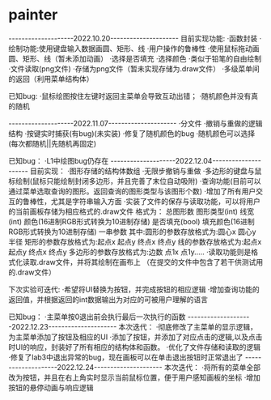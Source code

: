 # painter
--------------------2022.10.20---------------------
目前实现功能:
·函数封装
·绘制功能:使用键盘输入数据画圆、矩形、线
·用户操作的鲁棒性
·使用鼠标拖动画圆、矩形、线（暂未添加动画）
·选择是否填充
·选择颜色
·类似于铅笔的自由绘制
·文件读取(png文件)
·存储为png文件（暂未实现存储为.draw文件）
·多级菜单间的返回（利用菜单结构体）

已知bug:
·鼠标绘图按住左键时返回主菜单会导致互动出错；
·随机颜色并没有真的随机

--------------------2022.11.07---------------------
·分文件
·撤销与重做的逻辑结构
·按键实时捕获(有bug)(未实装)
·修复了随机颜色的bug
·随机颜色可以选择(每次都随机||先随机再固定)

已知bug：
·L1中绘图bug仍存在
--------------------2022.12.04---------------------
目前实现：
·图形存储的结构体数组
·无限步撤销与重做
·多边形的键盘与鼠标绘制(鼠标只能绘制封闭多边形，并且完善了末位自动吸附)
·查询功能(目前可以通过菜单选取查询的图形。返回查询的图形类型与该图形个数)
·增加了所有用户交互的鲁棒性，尤其是字符串输入方面
·实装了文件的保存与读取功能，可以将用户的当前画板存储为相应格式的.draw文件
格式为：
总图形数
图形类型(int)  线宽(int) 颜色(16进制RGB形式转换为10进制存储) 是否填充(bool) 填充颜色(16进制RGB形式转换为10进制存储) 一串参数
其中:圆形的参数存放格式为:圆心x 圆心y 半径
	 矩形的参数存放格式为:起点x 起点y 终点x 终点y
     线的参数存放格式为:起点x 起点y 终点x 终点y
	 多边形的参数存放格式为:边数 点1x 点1y.....
·读取功能则是格式化读取.draw文件，并将其绘制在画布上
（在提交的文件中包含了若干供测试用的.draw文件）

下次实验可迭代:
·希望将UI替换为按钮，并完成按钮的相应逻辑
·增加查询功能的返回值，并根据返回的int数据输出为对应的可被用户理解的语言

已知bug：
·主菜单按0退出前会执行最后一次执行的函数
--------------------2022.12.23---------------------
本次迭代：
·彻底修改了主菜单的显示逻辑，为主菜单添加了按钮及相应的UI
·添加了按钮，并添加了对应点击的逻辑,以及点击时UI的响应，封装好了所有相应的结构体和函数。
·优化了文件存储和读取的逻辑
·修复了lab3中退出异常的bug，现在画板可以在单击退出按钮时正常退出了
--------------------2022.12.24---------------------
本次迭代：
·将所有的菜单全部改为按钮，并且在右上角实时显示当前鼠标位置，便于用户感知画板的坐标
·增加按钮的悬停动画与响应逻辑